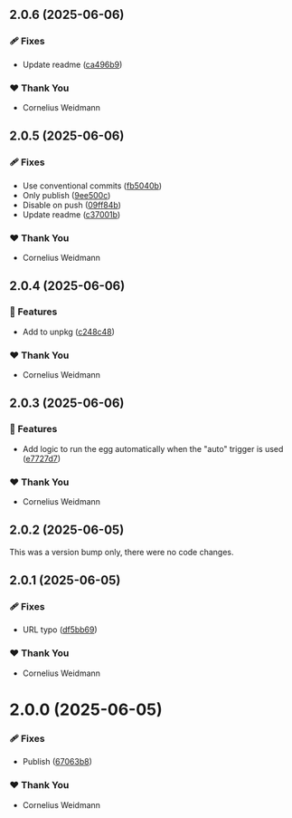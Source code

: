 ## 2.0.6 (2025-06-06)

### 🩹 Fixes

- Update readme ([ca496b9](https://github.com/kyco/eeaas/commit/ca496b9))

### ❤️ Thank You

- Cornelius Weidmann

## 2.0.5 (2025-06-06)

### 🩹 Fixes

- Use conventional commits ([fb5040b](https://github.com/kyco/eeaas/commit/fb5040b))
- Only publish ([9ee500c](https://github.com/kyco/eeaas/commit/9ee500c))
- Disable on push ([09ff84b](https://github.com/kyco/eeaas/commit/09ff84b))
- Update readme ([c37001b](https://github.com/kyco/eeaas/commit/c37001b))

### ❤️ Thank You

- Cornelius Weidmann

## 2.0.4 (2025-06-06)

### 🚀 Features

- Add to unpkg ([c248c48](https://github.com/kyco/eeaas/commit/c248c48))

### ❤️ Thank You

- Cornelius Weidmann

## 2.0.3 (2025-06-06)

### 🚀 Features

- Add logic to run the egg automatically when the "auto" trigger is used ([e7727d7](https://github.com/kyco/eeaas/commit/e7727d7))

### ❤️ Thank You

- Cornelius Weidmann

## 2.0.2 (2025-06-05)

This was a version bump only, there were no code changes.

## 2.0.1 (2025-06-05)

### 🩹 Fixes

- URL typo ([df5bb69](https://github.com/kyco/eeaas/commit/df5bb69))

### ❤️ Thank You

- Cornelius Weidmann

# 2.0.0 (2025-06-05)

### 🩹 Fixes

- Publish ([67063b8](https://github.com/kyco/eeaas/commit/67063b8))

### ❤️ Thank You

- Cornelius Weidmann